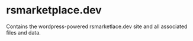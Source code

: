 # rsmarketplace.dev
Contains the wordpress-powered rsmarketlace.dev site and all associated files and data.
